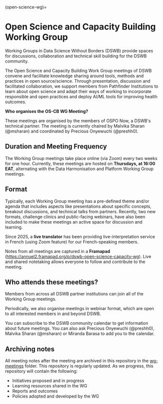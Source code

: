 (open-science-wg)=
# Open Science and Capacity Building Working Group

Working Groups in Data Science Without Borders (DSWB) provide spaces for discussions, collaboration and technical skill building for the DSWB community.

The Open Science and Capacity Building Work Group meetings of DSWB convene and facilitate knowledge sharing around tools, methods and practices in open source/science.
Through presentation, discussion and facilitated collaboration, we support members from Pathfinder Institutions to learn about open science and adapt their ways of working to incorporate responsible and open practices and deploy AI/ML tools for improving health outcomes.

**Who organises the OS-CB WG Meeting?**

These meetings are organised by the members of OSPO Now, a DSWB's technical partner.
The meeting is currently chaired by Malvika Sharan (@msharan) and coordinated by Precious Onyewuchi (@preshh0).

## Duration and Meeting Frequency

The Working Group meetings take place online (via Zoom) every two weeks for one hour.
Currently, these meetings are hosted on **Thursdays, at 16:00 EAT**, alternating with the Data Harmonisation and Platform Working Group meetings.

## Format

Typically, each Working Group meeting has a pre-defined theme and/or agenda that includes aspects like presentations about specific concepts, breakout discussions, and technical talks from partners.
Recently, two new formats, challenge clinics and public-facing webinars, have also been included to make these meetings an active space for discussion and learning.

Since 2025, a **live translator** has been providing live-interpretation service in French (using Zoom feature) for our French-speaking members. 

Notes from all meetings are captured in a **Framapad** (https://annuel2.framapad.org/p/dswb-open-science-capacity-wg).
Live and shared notetaking allows everyone to follow and contribute to the meeting.

## Who attends these meetings?

Members from across all DSWB partner institutions can join all of the Working Group meetings.

Periodically, we also organise meetings in webinar format, which are open to all interested members in and beyond DSWB.

You can subscribe to the DSWB community calendar to get information about future meetings.
You can also ask Precious Onyewuchi (@preshh0), Malvika Sharan (@msharan) or Miranda Barasa to add you to the calendar. 

## Archiving notes

All meeting notes after the meeting are archived in this repository in the [wg-meetings](../project-management/wg-meetings) folder.
This repository is regularly updated.
As we progress, this repository will contain the following: 

- Initiatives proposed and in progress
- Learning resources shared in the WG
- Reports and outcomes
- Policies adopted and developed by the WG
